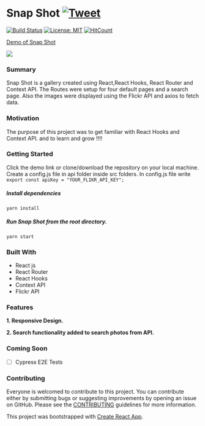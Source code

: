 # Snap Shot [![Tweet](https://img.shields.io/twitter/url/http/shields.io.svg?style=social)](https://twitter.com/intent/tweet?text=See%20this%20react%20example&url=https://yog9.github.io/SnapShot/&hashtags=react,context-api,freecodecamp,developers)

[![Build Status](https://travis-ci.org/Yog9/SnapShot.svg?branch=master)](https://travis-ci.org/Yog9/SnapShot)
[![License: MIT](https://img.shields.io/badge/License-MIT-yellow.svg)](https://opensource.org/licenses/MIT)
[![HitCount](http://hits.dwyl.com/Yog9/SnapShot.svg)](http://hits.dwyl.com/Yog9/SnapShot)

[Demo of Snap Shot](https://yog9.github.io/SnapShot/)

![](/snapscout.png)

### Summary

Snap Shot is a gallery created using React,React Hooks, React Router and Context API. The Routes were setup for four default pages and a search page. Also the images were displayed using the Flickr API and axios to fetch data.

### Motivation

The purpose of this project was to get familiar with React Hooks and Context API.
and to learn and grow !!!!

### Getting Started

Click the demo link or clone/download the repository on your local machine.
Create a config.js file in api folder inside src folders. In config.js file write
`export const apiKey = "YOUR_FLIKR_API_KEY";`

##### Install dependencies

`yarn install`

##### Run Snap Shot from the root directory.

`yarn start`

### Built With

- React js
- React Router
- React Hooks
- Context API
- Flickr API

### Features

**1. Responsive Design.**

**2. Search functionality added to search photos from API.**

### Coming Soon

- [ ] Cypress E2E Tests

### Contributing

Everyone is welcomed to contribute to this project. You can contribute either by submitting bugs or suggesting improvements by opening an issue on GitHub. Please see the [CONTRIBUTING](CONTRIBUTING.md) guidelines for more information.

This project was bootstrapped with [Create React App](https://github.com/facebook/create-react-app).
